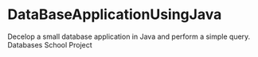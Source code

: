 # DataBaseApplicationUsingJava
Decelop a small database application in Java and perform a simple query.
Databases School Project
